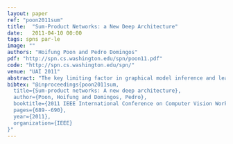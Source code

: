 ```yaml
---
layout: paper
ref: "poon2011sum"
title:  "Sum-Product Networks: a New Deep Architecture"
date:   2011-04-10 00:00
tags: spns par-le 
image: ""
authors: "Hoifung Poon and Pedro Domingos"
pdf: "http://spn.cs.washington.edu/spn/poon11.pdf"
code: "http://spn.cs.washington.edu/spn/"
venue: "UAI 2011"
abstract: "The key limiting factor in graphical model inference and learning is the complexity of the partition function. We thus ask the question: what are general conditions under which the partition function is tractable? The answer leads to a new kind of deep architecture, which we call sum-product networks (SPNs). SPNs are directed acyclic graphs with variables as leaves,  sums and products as internal nodes, and weighted edges. We show that if an SPN is complete and consistent it represents the partition function and all marginals of some graphical model, and give semantics to its nodes. Essentially all tractable graphical models can be cast as SPNs, but SPNs are also strictly more general. We then propose learning algorithms for SPNs, based onbackpropagation and EM. Experiments show that inference and learning with SPNs can be both faster and more accurate than with standard deep networks. For example, SPNs perform image completion better than state-of-the-art deep networks for this task. SPNs also have intriguing potential connections to the architecture of the cortex."
bibtex: "@inproceedings{poon2011sum,
  title={Sum-product networks: A new deep architecture},
  author={Poon, Hoifung and Domingos, Pedro},
  booktitle={2011 IEEE International Conference on Computer Vision Workshops (ICCV Workshops)},
  pages={689--690},
  year={2011},
  organization={IEEE}
}"
---
```

